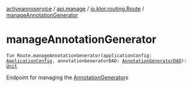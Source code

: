 [activeannoservice](../../index.md) / [api.manage](../index.md) / [io.ktor.routing.Route](index.md) / [manageAnnotationGenerator](./manage-annotation-generator.md)

# manageAnnotationGenerator

`fun Route.manageAnnotationGenerator(applicationConfig: `[`ApplicationConfig`](../../application/-application-config/index.md)`, annotationGeneratorDAO: `[`AnnotationGeneratorDAO`](../../annotationdefinition.generator/-annotation-generator-d-a-o/index.md)`): `[`Unit`](https://kotlinlang.org/api/latest/jvm/stdlib/kotlin/-unit/index.html)

Endpoint for managing the [AnnotationGenerator](../../annotationdefinition.generator/-annotation-generator/index.md)s

